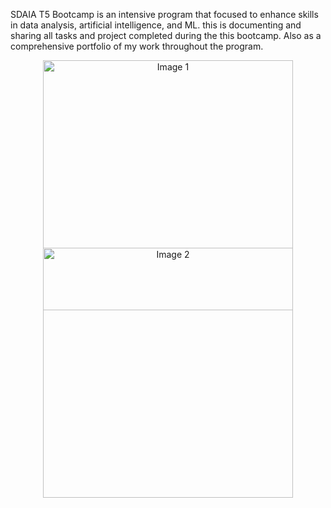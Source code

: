 SDAIA T5 Bootcamp is an intensive program that focused to enhance skills in data analysis, artificial intelligence, and ML. this is documenting and sharing all tasks and project completed during the this bootcamp. Also as a comprehensive portfolio of my work throughout the program.

<p align="center">
  <img src="https://tuwaiq.edu.sa/img/logos/Logos_full%20color.png" alt="Image 1" width="400" style="margin-bottom: -100px;"/>
  <img src="https://cp.slaati.com//wp-content/uploads/2022/07/c16ade4f-e007-4fa5-b3df-d56c8181fdb4.jpg" alt="Image 2" width="400" style="margin-bottom: 30px;"/>
</p>
